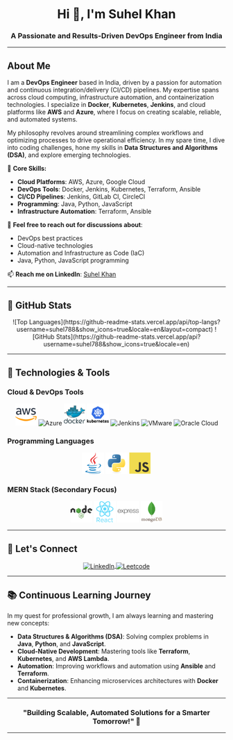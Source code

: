 <h1 align="center">Hi 👋, I'm Suhel Khan</h1>
<h3 align="center">A Passionate and Results-Driven DevOps Engineer from India</h3>

---

## About Me
I am a **DevOps Engineer** based in India, driven by a passion for automation and continuous integration/delivery (CI/CD) pipelines. My expertise spans across cloud computing, infrastructure automation, and containerization technologies. I specialize in **Docker**, **Kubernetes**, **Jenkins**, and cloud platforms like **AWS** and **Azure**, where I focus on creating scalable, reliable, and automated systems.

My philosophy revolves around streamlining complex workflows and optimizing processes to drive operational efficiency. In my spare time, I dive into coding challenges, hone my skills in **Data Structures and Algorithms (DSA)**, and explore emerging technologies.

🔧 **Core Skills:**
- **Cloud Platforms**: AWS, Azure, Google Cloud
- **DevOps Tools**: Docker, Jenkins, Kubernetes, Terraform, Ansible
- **CI/CD Pipelines**: Jenkins, GitLab CI, CircleCI
- **Programming**: Java, Python, JavaScript
- **Infrastructure Automation**: Terraform, Ansible

💬 **Feel free to reach out for discussions about**:
- DevOps best practices
- Cloud-native technologies
- Automation and Infrastructure as Code (IaC)
- Java, Python, JavaScript programming

📫 **Reach me on LinkedIn**: [Suhel Khan](https://www.linkedin.com/in/suhelkhan781)

---

## 🚀 GitHub Stats

<p align="center">
  ![Top Languages](https://github-readme-stats.vercel.app/api/top-langs?username=suhel788&show_icons=true&locale=en&layout=compact)
  ![GitHub Stats](https://github-readme-stats.vercel.app/api?username=suhel788&show_icons=true&locale=en)
</p>

---

## 🔧 Technologies & Tools

### Cloud & DevOps Tools
<p align="center">
  <img src="https://raw.githubusercontent.com/devicons/devicon/master/icons/amazonwebservices/amazonwebservices-original-wordmark.svg" alt="AWS" width="50"/>
  <img src="https://www.vectorlogo.zone/logos/microsoft_azure/microsoft_azure-icon.svg" alt="Azure" width="50"/>
  <img src="https://raw.githubusercontent.com/devicons/devicon/master/icons/docker/docker-original-wordmark.svg" alt="Docker" width="50"/>
  <img src="https://raw.githubusercontent.com/devicons/devicon/master/icons/kubernetes/kubernetes-original-wordmark.svg" alt="Kubernetes" width="50"/>
  <img src="https://raw.githubusercontent.com/devicons/devicon/master/icons/jenkins/jenkins-original-wordmark.svg" alt="Jenkins" width="50"/>
  <img src="https://raw.githubusercontent.com/devicons/devicon/master/icons/vmware/vmware-original-wordmark.svg" alt="VMware" width="50"/>
  <img src="https://www.vectorlogo.zone/logos/oracle/oracle-icon.svg" alt="Oracle Cloud" width="50"/>
</p>

### Programming Languages
<p align="center">
  <img src="https://raw.githubusercontent.com/devicons/devicon/master/icons/java/java-original.svg" alt="Java" width="50"/>
  <img src="https://raw.githubusercontent.com/devicons/devicon/master/icons/python/python-original.svg" alt="Python" width="50"/>
  <img src="https://raw.githubusercontent.com/devicons/devicon/master/icons/javascript/javascript-original.svg" alt="JavaScript" width="50"/>
</p>

### MERN Stack (Secondary Focus)
<p align="center">
  <img src="https://raw.githubusercontent.com/devicons/devicon/master/icons/nodejs/nodejs-original-wordmark.svg" alt="Node.js" width="50"/>
  <img src="https://raw.githubusercontent.com/devicons/devicon/master/icons/react/react-original-wordmark.svg" alt="React.js" width="50"/>
  <img src="https://raw.githubusercontent.com/devicons/devicon/master/icons/express/express-original-wordmark.svg" alt="Express.js" width="50"/>
  <img src="https://raw.githubusercontent.com/devicons/devicon/master/icons/mongodb/mongodb-original-wordmark.svg" alt="MongoDB" width="50"/>
</p>

---

## 📢 Let's Connect

<p align="center">
  <a href="https://www.linkedin.com/in/suhelkhan781/" target="_blank">
    <img align="center" src="https://raw.githubusercontent.com/rahuldkjain/github-profile-readme-generator/master/src/images/icons/Social/linked-in-alt.svg" alt="LinkedIn" height="30" width="40" />
  </a>
  <a href="https://leetcode.com/u/if2qkmhzco/" target="_blank">
    <img align="center" src="https://raw.githubusercontent.com/rahuldkjain/github-profile-readme-generator/master/src/images/icons/Social/leet-code.svg" alt="Leetcode" height="30" width="40" />
  </a>
</p>

---

## 📚 Continuous Learning Journey

In my quest for professional growth, I am always learning and mastering new concepts:
- **Data Structures & Algorithms (DSA)**: Solving complex problems in **Java**, **Python**, and **JavaScript**.
- **Cloud-Native Development**: Mastering tools like **Terraform**, **Kubernetes**, and **AWS Lambda**.
- **Automation**: Improving workflows and automation using **Ansible** and **Terraform**.
- **Containerization**: Enhancing microservices architectures with **Docker** and **Kubernetes**.

---

<h3 align="center">"Building Scalable, Automated Solutions for a Smarter Tomorrow!" 🚀</h3>

---

